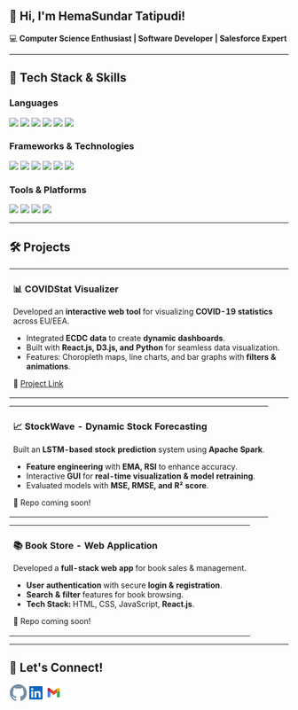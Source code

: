 <h2>👋 Hi, I'm HemaSundar Tatipudi!</h2>

<p>💻 <strong>Computer Science Enthusiast | Software Developer | Salesforce Expert</strong></p>

<hr>

<h2>🔧 Tech Stack & Skills</h2>

<h3>Languages</h3>
<p>
<img src="https://img.shields.io/badge/Python-3776AB?style=flat&logoColor=white" style="pointer-events: none;" />
<img src="https://img.shields.io/badge/Java-007396?style=flat&logoColor=white" style="pointer-events: none;" />
<img src="https://img.shields.io/badge/C++-00599C?style=flat&logoColor=white" style="pointer-events: none;" />
<img src="https://img.shields.io/badge/JavaScript-F7DF1E?style=flat&logoColor=black" style="pointer-events: none;" />
<img src="https://img.shields.io/badge/TypeScript-3178C6?style=flat&logoColor=white" style="pointer-events: none;" />
<img src="https://img.shields.io/badge/Apex-1798C1?style=flat&logoColor=white" style="pointer-events: none;" />
</p>

<h3>Frameworks & Technologies</h3>
<p>
<img src="https://img.shields.io/badge/React-61DAFB?style=flat&logoColor=black" style="pointer-events: none;" />
<img src="https://img.shields.io/badge/Angular-DD0031?style=flat&logoColor=white" style="pointer-events: none;" />
<img src="https://img.shields.io/badge/SQL-4479A1?style=flat&logoColor=white" style="pointer-events: none;" />
<img src="https://img.shields.io/badge/Machine%20Learning-FF6F00?style=flat&logoColor=white" style="pointer-events: none;" />
<img src="https://img.shields.io/badge/Salesforce-00A1E0?style=flat&logoColor=white" style="pointer-events: none;" />
<img src="https://img.shields.io/badge/Pega-0076D6?style=flat" style="pointer-events: none;" />
</p>

<h3>Tools & Platforms</h3>
<p>
<img src="https://img.shields.io/badge/Azure%20DevOps-0078D7?style=flat&logoColor=white" style="pointer-events: none;" />
<img src="https://img.shields.io/badge/Git-F05032?style=flat&logoColor=white" style="pointer-events: none;" />
<img src="https://img.shields.io/badge/Visual%20Studio-5C2D91?style=flat&logoColor=white" style="pointer-events: none;" />
<img src="https://img.shields.io/badge/ServiceNow-00A300?style=flat&logoColor=white" style="pointer-events: none;" />
</p>

<hr>

<h2>🛠️ Projects</h2>

<table style="width: 100%; border-collapse: collapse;">
  <tr>
    <td>
      <h3>📊 COVIDStat Visualizer</h3>
      <p>Developed an <strong>interactive web tool</strong> for visualizing <strong>COVID-19 statistics</strong> across EU/EEA.</p>
      <ul>
        <li>Integrated <strong>ECDC data</strong> to create <strong>dynamic dashboards</strong>.</li>
        <li>Built with <strong>React.js, D3.js, and Python</strong> for seamless data visualization.</li>
        <li>Features: Choropleth maps, line charts, and bar graphs with <strong>filters & animations</strong>.</li>
      </ul>
      <p>🔗 <a href="https://dataviscourse2024.github.io/group-project-covidstat-visualizer/">Project Link</a></p>
    </td>
    
  </tr>
</table>

<table style="width: 100%; border-collapse: collapse;">
  <tr>
    <td>
      <h3>📈 StockWave - Dynamic Stock Forecasting</h3>
      <p>Built an <strong>LSTM-based stock prediction</strong> system using <strong>Apache Spark</strong>.</p>
      <ul>
        <li><strong>Feature engineering</strong> with <strong>EMA, RSI</strong> to enhance accuracy.</li>
        <li>Interactive <strong>GUI</strong> for <strong>real-time visualization & model retraining</strong>.</li>
        <li>Evaluated models with <strong>MSE, RMSE, and R² score</strong>.</li>
      </ul>
      <p>🔗 Repo coming soon!</p>
    </td>
    
  </tr>
</table>

<table style="width: 100%; border-collapse: collapse;">
  <tr>
    <td>
      <h3>📚 Book Store - Web Application</h3>
      <p>Developed a <strong>full-stack web app</strong> for book sales & management.</p>
      <ul>
        <li><strong>User authentication</strong> with secure <strong>login & registration</strong>.</li>
        <li><strong>Search & filter</strong> features for book browsing.</li>
        <li><strong>Tech Stack:</strong> HTML, CSS, JavaScript, <strong>React.js</strong>.</li>
      </ul>
      <p>🔗 Repo coming soon!</p>
    </td>
    
  </tr>
</table>

<hr>

<h2>📧 Let's Connect!</h2>
<p class="social-icons">
<a href="https://github.com/hemasundar-tatipudi/"><img align="left" alt="GitHub" width="32px" src="https://github.com/hemasundar-tatipudi/hemasundar-tatipudi/blob/main/assets/icons/github.svg" /></a>
<a href="https://www.linkedin.com/in/findmehere-hs/"><img align="left" alt="LinkedIn" width="32px" src="https://github.com/hemasundar-tatipudi/hemasundar-tatipudi/blob/main/assets/icons/linkedin.svg" /></a>
<a href="mailto:hemasundarhs53@gmail.com"><img align="left" alt="Gmail" width="32px" src="https://github.com/hemasundar-tatipudi/hemasundar-tatipudi/blob/main/assets/icons/gmail.svg" /></a>
</p>
<br>
